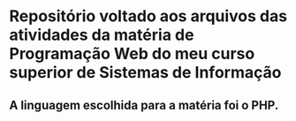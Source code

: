 # Repositório voltado aos arquivos das atividades da matéria de Programação Web do meu curso superior de Sistemas de Informação 
## A linguagem escolhida para a matéria foi o PHP.
